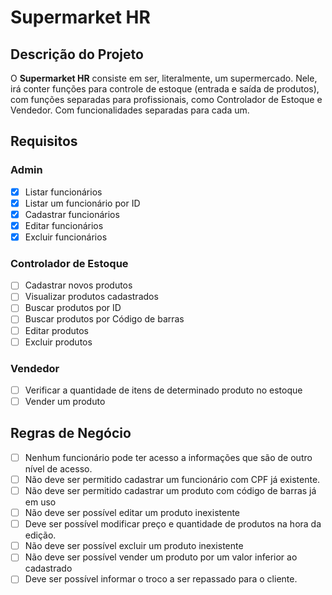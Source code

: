 # Supermarket HR

## Descrição do Projeto

O **Supermarket HR** consiste em ser, literalmente, um supermercado. Nele, irá conter funções para controle de estoque (entrada e saída de produtos), com funções separadas para profissionais, como Controlador de Estoque e Vendedor. Com funcionalidades separadas para cada um.

## Requisitos

### Admin

- [x]  Listar funcionários
- [x]  Listar um funcionário por ID
- [x]  Cadastrar funcionários
- [x]  Editar funcionários
- [x]  Excluir funcionários

### Controlador de Estoque

- [ ]  Cadastrar novos produtos
- [ ]  Visualizar produtos cadastrados
- [ ]  Buscar produtos por ID
- [ ]  Buscar produtos por Código de barras
- [ ]  Editar produtos
- [ ]  Excluir produtos

### Vendedor

- [ ]  Verificar a quantidade de itens de determinado produto no estoque
- [ ]  Vender um produto

## Regras de Negócio

- [ ]  Nenhum funcionário pode ter acesso a informações que são de outro nível de acesso.
- [ ]  Não deve ser permitido cadastrar um funcionário com CPF já existente.
- [ ]  Não deve ser permitido cadastrar um produto com código de barras já em uso
- [ ]  Não deve ser possível editar um produto inexistente
- [ ]  Deve ser possível modificar preço e quantidade de produtos na hora da edição.
- [ ]  Não deve ser possível excluir um produto inexistente
- [ ]  Não deve ser possível vender um produto por um valor inferior ao cadastrado
- [ ]  Deve ser possível informar o troco a ser repassado para o cliente.
